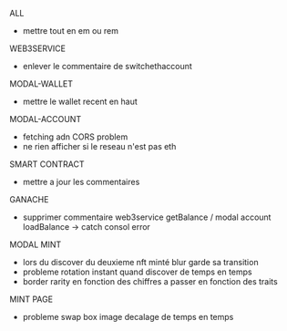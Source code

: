 ALL
- mettre tout en em ou rem

WEB3SERVICE
- enlever le commentaire de switchethaccount

MODAL-WALLET
- mettre le wallet recent en haut

MODAL-ACCOUNT
- fetching adn CORS problem
- ne rien afficher si le reseau n'est pas eth

SMART CONTRACT
- mettre a jour les commentaires




GANACHE
- supprimer commentaire web3service getBalance / modal account loadBalance -> catch consol error

MODAL MINT
- lors du discover du deuxieme nft minté blur garde sa transition
- probleme rotation instant quand discover de temps en temps
- border rarity en fonction des chiffres a passer en fonction des traits


MINT PAGE
- probleme swap box image decalage de temps en temps
